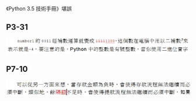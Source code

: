 《Python 3.5 技術手冊》堪誤


## P3-31

   ![P3-31](images/3_31_typo_1.JPG)

## P7-10

   ![P7-10](images/7_10_typo_1.JPG)